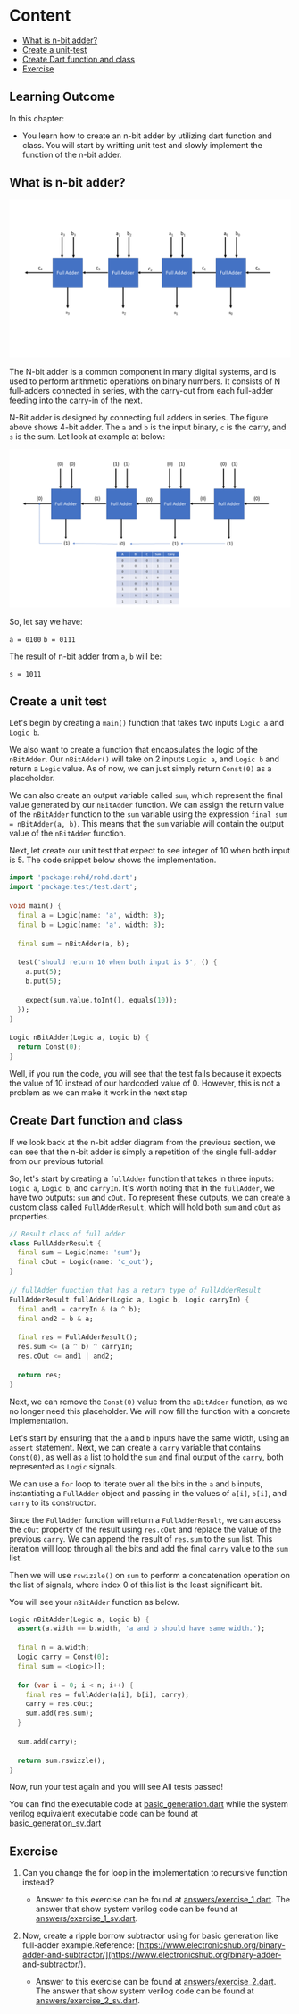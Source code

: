 # Content

- [What is n-bit adder?](./00_basic_generation.md#what-is-n-bit-adder)
- [Create a unit-test](./00_basic_generation.md#create-a-unit-test)
- [Create Dart function and class](./00_basic_generation.md#create-dart-function-and-class)
- [Exercise](./00_basic_generation.md#exercise)

## Learning Outcome

In this chapter:

- You learn how to create an n-bit adder by utilizing dart function and class. You will start by writting unit test and slowly implement the function of the n-bit adder.

## What is n-bit adder?

![ripple carry adder](./assets/ripple_carry_adder.png)

The N-bit adder is a common component in many digital systems, and is used to perform arithmetic operations on binary numbers. It consists of N full-adders connected in series, with the carry-out from each full-adder feeding into the carry-in of the next.

N-Bit adder is designed by connecting full adders in series. The figure above shows 4-bit adder. The `a` and `b` is the input binary, `c` is the carry, and `s` is the sum. Let look at example at below:

![ripple carry adder example](./assets/ripple-carry-adder-eg.png)

So, let say we have:

`a = 0100`
`b = 0111`

The result of n-bit adder from `a`, `b` will be:

`s = 1011`

## Create a unit test

Let's begin by creating a `main()` function that takes two inputs `Logic a` and `Logic b`.

We also want to create a function that encapsulates the logic of the `nBitAdder`. Our `nBitAdder()` will take on 2 inputs `Logic a`, and `Logic b` and return a `Logic` value. As of now, we can just simply return `Const(0)` as a placeholder.

We can also create an output variable called `sum`, which represent the final value generated by our `nBitAdder` function. We can assign the return value of the `nBitAdder` function to the `sum` variable using the expression `final sum = nBitAdder(a, b)`. This means that the `sum` variable will contain the output value of the `nBitAdder` function.

Next, let create our unit test that expect to see integer of 10 when both input is 5. The code snippet below shows the implementation.

```dart
import 'package:rohd/rohd.dart';
import 'package:test/test.dart';

void main() {
  final a = Logic(name: 'a', width: 8);
  final b = Logic(name: 'a', width: 8);

  final sum = nBitAdder(a, b);

  test('should return 10 when both input is 5', () {
    a.put(5);
    b.put(5);

    expect(sum.value.toInt(), equals(10));
  });
}

Logic nBitAdder(Logic a, Logic b) {
  return Const(0);
}
```

Well, if you run the code, you will see that the test fails because it expects the value of 10 instead of our hardcoded value of 0. However, this is not a problem as we can make it work in the next step

## Create Dart function and class

If we look back at the n-bit adder diagram from the previous section, we can see that the n-bit adder is simply a repetition of the single full-adder from our previous tutorial.

So, let's start by creating a `fullAdder` function that takes in three inputs: `Logic a`, `Logic b`, and `carryIn`. It's worth noting that in the `fullAdder`, we have two outputs: `sum` and `cOut`. To represent these outputs, we can create a custom class called `FullAdderResult`, which will hold both `sum` and `cOut` as properties.

```dart
// Result class of full adder
class FullAdderResult {
  final sum = Logic(name: 'sum');
  final cOut = Logic(name: 'c_out');
}

// fullAdder function that has a return type of FullAdderResult
FullAdderResult fullAdder(Logic a, Logic b, Logic carryIn) {
  final and1 = carryIn & (a ^ b);
  final and2 = b & a;

  final res = FullAdderResult();
  res.sum <= (a ^ b) ^ carryIn;
  res.cOut <= and1 | and2;

  return res;
}
```

Next, we can remove the `Const(0)` value from the `nBitAdder` function, as we no longer need this placeholder. We will now fill the function with a concrete implementation.

Let's start by ensuring that the `a` and `b` inputs have the same width, using an `assert` statement. Next, we can create a `carry` variable that contains `Const(0)`, as well as a list to hold the `sum` and final output of the `carry`, both represented as `Logic` signals.

We can use a `for` loop to iterate over all the bits in the `a` and `b` inputs, instantiating a `FullAdder` object and passing in the values of `a[i]`, `b[i]`, and `carry` to its constructor.

Since the `FullAdder` function will return a `FullAdderResult`, we can access the `cOut` property of the result using `res.cOut` and replace the value of the previous `carry`. We can append the result of `res.sum` to the `sum` list. This iteration will loop through all the bits and add the final `carry` value to the `sum` list.

Then we will use `rswizzle()` on `sum` to perform a concatenation operation on the list of signals, where index 0 of this list is the least significant bit.

You will see your `nBitAdder` function as below.

```dart
Logic nBitAdder(Logic a, Logic b) {
  assert(a.width == b.width, 'a and b should have same width.');

  final n = a.width;
  Logic carry = Const(0);
  final sum = <Logic>[];

  for (var i = 0; i < n; i++) {
    final res = fullAdder(a[i], b[i], carry);
    carry = res.cOut;
    sum.add(res.sum);
  }

  sum.add(carry);

  return sum.rswizzle();
}
```

Now, run your test again and you will see All tests passed!

You can find the executable code at [basic_generation.dart](./basic_generation.dart) while the system verilog equivalent executable code can be found at [basic_generation_sv.dart](./basic_generation_sv.dart)

## Exercise

1. Can you change the for loop in the implementation to recursive function instead?

    - Answer to this exercise can be found at [answers/exercise_1.dart](./answers/exercise_1.dart). The answer that show system verilog code can be found at [answers/exercise_1_sv.dart](./answers/exercise_1_sv.dart).

2. Now, create a ripple borrow subtractor using for basic generation like full-adder example.Reference: [https://www.electronicshub.org/binary-adder-and-subtractor/](https://www.electronicshub.org/binary-adder-and-subtractor/).

    - Answer to this exercise can be found at [answers/exercise_2.dart](./answers/exercise_2.dart). The answer that show system verilog code can be found at [answers/exercise_2_sv.dart](./answers/exercise_2_sv.dart).
